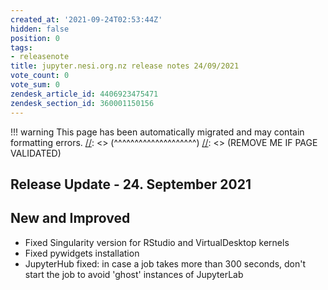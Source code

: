 ```yaml
---
created_at: '2021-09-24T02:53:44Z'
hidden: false
position: 0
tags:
- releasenote
title: jupyter.nesi.org.nz release notes 24/09/2021
vote_count: 0
vote_sum: 0
zendesk_article_id: 4406923475471
zendesk_section_id: 360001150156
---
```




[//]: <> (REMOVE ME IF PAGE VALIDATED)
[//]: <> (vvvvvvvvvvvvvvvvvvvv)
!!! warning
    This page has been automatically migrated and may contain formatting errors.
[//]: <> (^^^^^^^^^^^^^^^^^^^^)
[//]: <> (REMOVE ME IF PAGE VALIDATED)

## Release Update - 24. September 2021

## New and Improved

-   Fixed Singularity version for RStudio and VirtualDesktop kernels
-   Fixed pywidgets installation
-   JupyterHub fixed: in case a job takes more than 300 seconds, don't
    start the job to avoid 'ghost' instances of JupyterLab
